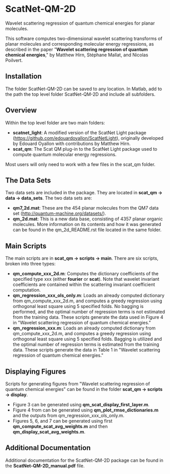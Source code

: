 # ScatNet-QM-2D
Wavelet scattering regression of quantum chemical energies for planar molecules.

This software computes two-dimensional wavelet scattering transforms of planar molecules and corresponding molecular energy regressions, as described in the paper "**Wavelet scattering regression of quantum chemical energies**," by Matthew Hirn, Stéphane Mallat, and Nicolas Poilvert.

## Installation
The folder ScatNet-QM-2D can be saved to any location. In Matlab, add to the path the top level folder ScatNet-QM-2D and include all subfolders.

## Overview

Within the top level folder are two main folders:
- **scatnet_light**: A modified version of the ScatNet Light package (https://github.com/edouardoyallon/ScatNetLight), originally developed by Edouard Oyallon with contributions by Matthew Hirn.
- **scat_qm**: The Scat QM plug-in to the ScatNet Light package used to compute quantum molecular energy regressions.

Most users will only need to work with a few files in the scat_qm folder.

## The Data Sets

Two data sets are included in the package. They are located in **scat_qm → data → data_sets**. The two data sets are:
- **qm7_2d.mat**: These are the 454 planar molecules from the QM7 data set (http://quantum-machine.org/datasets/).
- **qm_2d.mat**: This is a new data base, consisting of 4357 planar organic molecules. More information on its contents and how it was generated can be found in the qm_2d_README.rst file located in the same folder.

## Main Scripts

The main scripts are in **scat_qm → scripts → main**. There are six scripts, broken into three types:
- **qm_compute_xxx_2d.m**: Computes the dictionary coefficients of the specified type xxx (either **fourier** or **scat**). Note that wavelet invariant coefficients are contained within the scattering invariant coefficient computation.
- **qm_regression_xxx_ols_only.m**: Loads an already computed dictionary from qm_compute_xxx_2d.m, and computes a greedy regression using orthogonal least square using 5 specified folds. No bagging is performed, and the optimal number of regression terms is not estimated from the training data. These scripts generate the data used in Figure 4 in "Wavelet scattering regression of quantum chemical energies."
- **qm_regression_xxx.m**: Loads an already computed dictionary from qm_compute_xxx_2d.m, and computes a greedy regression using orthogonal least square using 5 specified folds. Bagging is utilized and the optimal number of regression terms is estimated from the training data. These scripts generate the data in Table 1 in "Wavelet scattering regression of quantum chemical energies."

## Displaying Figures

Scripts for generating figures from "Wavelet scattering regression of quantum chemical energies" can be found in the folder **scat_qm → scripts → display**.
- Figure 3 can be generated using **qm_scat_display_first_layer.m**.
- Figure 4 from can be generated using **qm_plot_rmse_dictionaries.m** and the outputs from qm_regression_xxx_ols_only.m.
- Figures 5, 6, and 7 can be generated using first **qm_compute_scat_avg_weights.m** and then **qm_display_scat_avg_weights.m**.

## Additional Documentation

Additional documentation for the ScatNet-QM-2D package can be found in the **ScatNet-QM-2D_manual.pdf** file.
